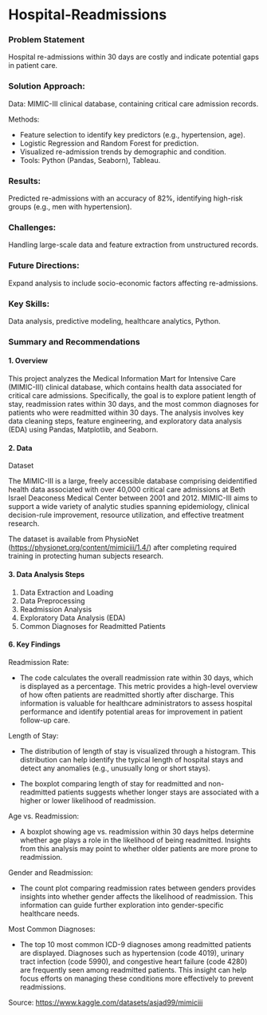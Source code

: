 # Hospital-Readmissions

### Problem Statement

Hospital re-admissions within 30 days are costly and indicate potential gaps in patient care.

### Solution Approach:

Data: MIMIC-III clinical database, containing critical care admission records.

Methods:
- Feature selection to identify key predictors (e.g., hypertension, age).
- Logistic Regression and Random Forest for prediction.
- Visualized re-admission trends by demographic and condition.
- Tools: Python (Pandas, Seaborn), Tableau.

### Results: 

Predicted re-admissions with an accuracy of 82%, identifying high-risk groups (e.g., men with hypertension).

### Challenges: 

Handling large-scale data and feature extraction from unstructured records.

### Future Directions: 

Expand analysis to include socio-economic factors affecting re-admissions.

### Key Skills: 

Data analysis, predictive modeling, healthcare analytics, Python.

### Summary and Recommendations

#### 1. Overview

This project analyzes the Medical Information Mart for Intensive Care (MIMIC-III) clinical database, which contains health data associated for critical care admissions. Specifically, the goal is to explore patient length of stay, readmission rates within 30 days, and the most common diagnoses for patients who were readmitted within 30 days. The analysis involves key data cleaning steps, feature engineering, and exploratory data analysis (EDA) using Pandas, Matplotlib, and Seaborn.

#### 2. Data

Dataset

The MIMIC-III is a large, freely accessible database comprising deidentified health data associated with over 40,000 critical care admissions at Beth Israel Deaconess Medical Center between 2001 and 2012. MIMIC-III aims to support a wide variety of analytic studies spanning epidemiology, clinical decision-rule improvement, resource utilization, and effective treatment research.

The dataset is available from PhysioNet (https://physionet.org/content/mimiciii/1.4/) after completing required training in protecting human subjects research.

#### 3. Data Analysis Steps

1. Data Extraction and Loading
2. Data Preprocessing
3. Readmission Analysis
4. Exploratory Data Analysis (EDA)
5. Common Diagnoses for Readmitted Patients

#### 6. Key Findings
      
Readmission Rate:

- The code calculates the overall readmission rate within 30 days, which is displayed as a percentage. This metric provides a high-level overview of how often patients are readmitted shortly after discharge. This information is valuable for healthcare administrators to assess hospital performance and identify potential areas for improvement in patient follow-up care.

Length of Stay:

- The distribution of length of stay is visualized through a histogram. This distribution can help identify the typical length of hospital stays and detect any anomalies (e.g., unusually long or short stays).

- The boxplot comparing length of stay for readmitted and non-readmitted patients suggests whether longer stays are associated with a higher or lower likelihood of readmission.

Age vs. Readmission:

- A boxplot showing age vs. readmission within 30 days helps determine whether age plays a role in the likelihood of being readmitted. Insights from this analysis may point to whether older patients are more prone to readmission.

Gender and Readmission:

- The count plot comparing readmission rates between genders provides insights into whether gender affects the likelihood of readmission. This information can guide further exploration into gender-specific healthcare needs.

Most Common Diagnoses:

- The top 10 most common ICD-9 diagnoses among readmitted patients are displayed. Diagnoses such as hypertension (code 4019), urinary tract infection (code 5990), and congestive heart failure (code 4280) are frequently seen among readmitted patients. This insight can help focus efforts on managing these conditions more effectively to prevent readmissions.

Source: https://www.kaggle.com/datasets/asjad99/mimiciii
